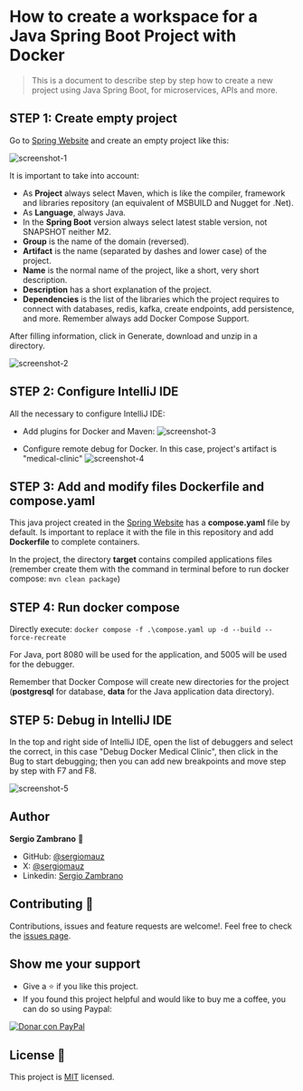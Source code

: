 # How to create a workspace for a Java Spring Boot Project with Docker

> This is a document to describe step by step how to create a new project using Java Spring Boot, for microservices, APIs and more.

## STEP 1: Create empty project

Go to [Spring Website](https://start.spring.io/) and create an empty project like this:

![screenshot-1](https://i.imgur.com/tYhHvVv.png)

It is important to take into account:

- As **Project** always select Maven, which is like the compiler, framework and libraries repository (an equivalent of MSBUILD and Nugget for .Net).
- As **Language**, always Java.
- In the **Spring Boot** version always select latest stable version, not SNAPSHOT neither M2.
- **Group** is the name of the domain (reversed).
- **Artifact** is the name (separated by dashes and lower case) of the project.
- **Name** is the normal name of the project, like a short, very short description.
- **Description** has a short explanation of the project.
- **Dependencies** is the list of the libraries which the project requires to connect with databases, redis, kafka, create endpoints, add persistence, and more. Remember always add Docker Compose Support.

After filling information, click in Generate, download and unzip in a directory.

![screenshot-2](https://i.imgur.com/udEnZnI.png)

## STEP 2: Configure IntelliJ IDE

All the necessary to configure IntelliJ IDE:

- Add plugins for Docker and Maven:
![screenshot-3](https://i.imgur.com/nyNZuMf.png)

- Configure remote debug for Docker. In this case, project's artifact is "medical-clinic"
![screenshot-4](https://i.imgur.com/280Qzdw.png)

## STEP 3: Add and modify files Dockerfile and compose.yaml

This java project created in the [Spring Website](https://start.spring.io/) has a **compose.yaml** file by default. Is important to replace it with the file in this repository and add **Dockerfile** to complete containers.

In the project, the directory **target** contains compiled applications files (remember create them with the command in terminal before to run docker compose: ``mvn clean package``)

## STEP 4: Run docker compose

Directly execute: ``docker compose -f .\compose.yaml up -d --build --force-recreate``

For Java, port 8080 will be used for the application, and 5005 will be used for the debugger.

Remember that Docker Compose will create new directories for the project (**postgresql** for database, **data** for the Java application data directory).

## STEP 5: Debug in IntelliJ IDE

In the top and right side of IntelliJ IDE, open the list of debuggers and select the correct, in this case "Debug Docker Medical Clinic", then click in the Bug to start debugging; then you can add new breakpoints and move step by step with F7 and F8.

![screenshot-5](https://i.imgur.com/WS8Wy7N.png)

## Author

**Sergio Zambrano** 👤

- GitHub: [@sergiomauz](https://github.com/sergiomauz)
- X: [@sergiomauz](https://x.com/sergiomauz)
- Linkedin: [Sergio Zambrano](https://www.linkedin.com/in/sergiomauz/)

## Contributing 🤝

Contributions, issues and feature requests are welcome!. Feel free to check the [issues page](../../issues/).

## Show me your support

- Give a ⭐️ if you like this project.
- If you found this project helpful and would like to buy me a coffee, you can do so using Paypal:

[![Donar con PayPal](https://www.paypalobjects.com/en_US/i/btn/btn_donateCC_LG.gif)](https://www.paypal.com/donate?business=sergio.mauz88@gmail.com&currency_code=USD)

## License 📝

This project is [MIT](./LICENSE) licensed.
